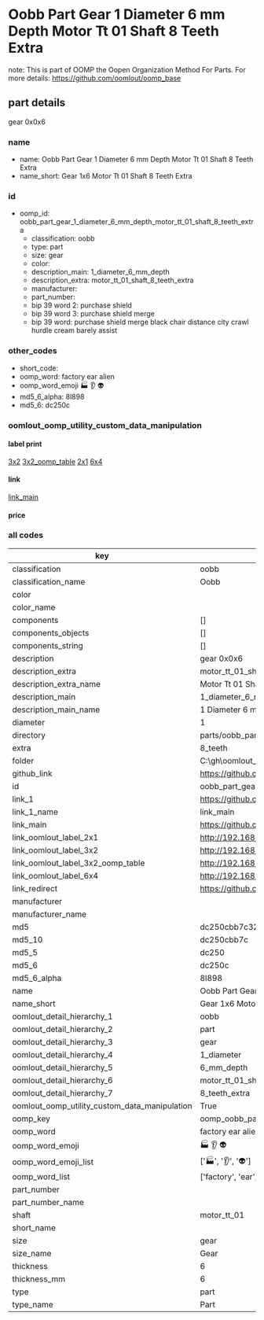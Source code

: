 # Oobb Part Gear 1 Diameter 6 mm Depth Motor Tt 01 Shaft 8 Teeth Extra  

note: This is part of OOMP the Oopen Organization Method For Parts. For more details: https://github.com/oomlout/oomp_base

##  part details
  



gear 0x0x6



### name
* name: Oobb Part Gear 1 Diameter 6 mm Depth Motor Tt 01 Shaft 8 Teeth Extra
* name_short: Gear 1x6 Motor Tt 01 Shaft 8 Teeth Extra
### id
* oomp_id: oobb_part_gear_1_diameter_6_mm_depth_motor_tt_01_shaft_8_teeth_extra
  * classification: oobb
  * type: part
  * size: gear
  * color: 
  * description_main: 1_diameter_6_mm_depth
  * description_extra: motor_tt_01_shaft_8_teeth_extra
  * manufacturer: 
  * part_number: 
  * bip 39 word 2: purchase shield
  * bip 39 word 3: purchase shield merge
  * bip 39 word: purchase shield merge black chair distance city crawl hurdle cream barely assist

### other_codes
* short_code: 
* oomp_word: factory ear alien
* oomp_word_emoji :factory: :ear: :alien:
* md5_6_alpha: 8l898
* md5_6: dc250c






### oomlout_oomp_utility_custom_data_manipulation
#### label print
[3x2](http://192.168.1.245:1112/?label=oomp%208l898)
[3x2_oomp_table](http://192.168.1.108:1112/?label=oomp%208l898)
[2x1](http://192.168.1.242:1112/?label=oomp%208l898)
[6x4](http://192.168.1.55:1112/?label=oomp%208l898)    

#### link

[link_main](https://github.com/oomlout/oomlout_oobb_version_4_generated_parts/tree/main/navigation_oomp/oobb/part/gear/1_diameter_6_mm_depth/motor_tt_01_shaft_8_teeth_extra/part)                              

#### price







### all codes 
| key | value |  
| --- | --- |  
| classification | oobb |  
| classification_name | Oobb |  
| color |  |  
| color_name |  |  
| components | [] |  
| components_objects | [] |  
| components_string | [] |  
| description | gear 0x0x6 |  
| description_extra | motor_tt_01_shaft_8_teeth_extra |  
| description_extra_name | Motor Tt 01 Shaft 8 Teeth Extra |  
| description_main | 1_diameter_6_mm_depth |  
| description_main_name | 1 Diameter 6 mm Depth |  
| diameter | 1 |  
| directory | parts/oobb_part_gear_1_diameter_6_mm_depth_motor_tt_01_shaft_8_teeth_extra |  
| extra | 8_teeth |  
| folder | C:\gh\oomlout_oobb_version_4_generated_parts\parts\oobb_part_gear_1_diameter_6_mm_depth_motor_tt_01_shaft_8_teeth_extra |  
| github_link | https://github.com/oomlout/oomlout_oomp_part_src/tree/main/parts/oobb_part_gear_1_diameter_6_mm_depth_motor_tt_01_shaft_8_teeth_extra |  
| id | oobb_part_gear_1_diameter_6_mm_depth_motor_tt_01_shaft_8_teeth_extra |  
| link_1 | https://github.com/oomlout/oomlout_oobb_version_4_generated_parts/tree/main/navigation_oomp/oobb/part/gear/1_diameter_6_mm_depth/motor_tt_01_shaft_8_teeth_extra/part |  
| link_1_name | link_main |  
| link_main | https://github.com/oomlout/oomlout_oobb_version_4_generated_parts/tree/main/navigation_oomp/oobb/part/gear/1_diameter_6_mm_depth/motor_tt_01_shaft_8_teeth_extra/part |  
| link_oomlout_label_2x1 | http://192.168.1.242:1112/?label=oomp%208l898 |  
| link_oomlout_label_3x2 | http://192.168.1.245:1112/?label=oomp%208l898 |  
| link_oomlout_label_3x2_oomp_table | http://192.168.1.108:1112/?label=oomp%208l898 |  
| link_oomlout_label_6x4 | http://192.168.1.55:1112/?label=oomp%208l898 |  
| link_redirect | https://github.com/oomlout/oomlout_oobb_version_4_generated_parts/tree/main/parts/oobb_gear_01_06_ex_8_teeth_sh_motor_tt_01 |  
| manufacturer |  |  
| manufacturer_name |  |  
| md5 | dc250cbb7c32a52cfe92e16f16f16d71 |  
| md5_10 | dc250cbb7c |  
| md5_5 | dc250 |  
| md5_6 | dc250c |  
| md5_6_alpha | 8l898 |  
| name | Oobb Part Gear 1 Diameter 6 mm Depth Motor Tt 01 Shaft 8 Teeth Extra |  
| name_short | Gear 1x6 Motor Tt 01 Shaft 8 Teeth Extra |  
| oomlout_detail_hierarchy_1 | oobb |  
| oomlout_detail_hierarchy_2 | part |  
| oomlout_detail_hierarchy_3 | gear |  
| oomlout_detail_hierarchy_4 | 1_diameter |  
| oomlout_detail_hierarchy_5 | 6_mm_depth |  
| oomlout_detail_hierarchy_6 | motor_tt_01_shaft |  
| oomlout_detail_hierarchy_7 | 8_teeth_extra |  
| oomlout_oomp_utility_custom_data_manipulation | True |  
| oomp_key | oomp_oobb_part_gear_1_diameter_6_mm_depth_motor_tt_01_shaft_8_teeth_extra |  
| oomp_word | factory ear alien |  
| oomp_word_emoji | :factory: :ear: :alien: |  
| oomp_word_emoji_list | [':factory:', ':ear:', ':alien:'] |  
| oomp_word_list | ['factory', 'ear', 'alien'] |  
| part_number |  |  
| part_number_name |  |  
| shaft | motor_tt_01 |  
| short_name |  |  
| size | gear |  
| size_name | Gear |  
| thickness | 6 |  
| thickness_mm | 6 |  
| type | part |  
| type_name | Part |  
